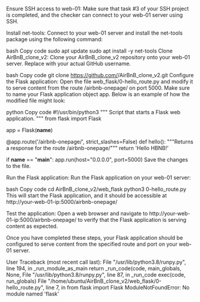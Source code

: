 Ensure SSH access to web-01:
Make sure that task #3 of your SSH project is completed, and the checker can connect to your web-01 server using SSH.

Install net-tools:
Connect to your web-01 server and install the net-tools package using the following command:

bash
Copy code
sudo apt update
sudo apt install -y net-tools
Clone AirBnB_clone_v2:
Clone your AirBnB_clone_v2 repository onto your web-01 server. Replace <your-github-username> with your actual GitHub username.

bash
Copy code
git clone https://github.com/<your-github-username>/AirBnB_clone_v2.git
Configure the Flask application:
Open the file web_flask/0-hello_route.py and modify it to serve content from the route /airbnb-onepage/ on port 5000. Make sure to name your Flask application object app. Below is an example of how the modified file might look:

python
Copy code
#!/usr/bin/python3
"""
Script that starts a Flask web application.
"""
from flask import Flask

app = Flask(__name__)

@app.route('/airbnb-onepage/', strict_slashes=False)
def hello():
    """Returns a response for the route /airbnb-onepage/"""
    return 'Hello HBNB!'

if __name__ == "__main__":
    app.run(host="0.0.0.0", port=5000)
Save the changes to the file.

Run the Flask application:
Run the Flask application on your web-01 server:

bash
Copy code
cd AirBnB_clone_v2/web_flask
python3 0-hello_route.py
This will start the Flask application, and it should be accessible at http://your-web-01-ip:5000/airbnb-onepage/

Test the application:
Open a web browser and navigate to http://your-web-01-ip:5000/airbnb-onepage/ to verify that the Flask application is serving content as expected.

Once you have completed these steps, your Flask application should be configured to serve content from the specified route and port on your web-01 server.

User
Traceback (most recent call last):
  File "/usr/lib/python3.8/runpy.py", line 194, in _run_module_as_main
    return _run_code(code, main_globals, None,
  File "/usr/lib/python3.8/runpy.py", line 87, in _run_code
    exec(code, run_globals)
  File "/home/ubuntu/AirBnB_clone_v2/web_flask/0-hello_route.py", line 7, in <module>
    from flask import Flask
ModuleNotFoundError: No module named 'flask'
